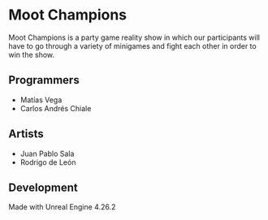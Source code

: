 # Moot Champions
Moot Champions is a party game reality show in which our participants will have to go through a variety of minigames and fight each other in order to win the show.
## Programmers
- Matías Vega
- Carlos Andrés Chiale 
## Artists
- Juan Pablo Sala
- Rodrigo de León
## Development
Made with Unreal Engine 4.26.2
